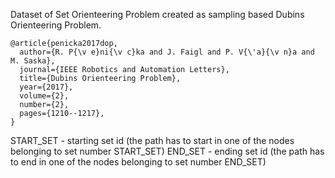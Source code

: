 Dataset of Set Orienteering Problem created as sampling based Dubins Orienteering Problem.

```
@article{penicka2017dop,
  author={R. P{\v e}ni{\v c}ka and J. Faigl and P. V{\'a}{\v n}a and M. Saska},
  journal={IEEE Robotics and Automation Letters},
  title={Dubins Orienteering Problem},
  year={2017},
  volume={2},
  number={2},
  pages={1210--1217},
}
```

START_SET - starting set id (the path has to start in one of the nodes belonging to set number START_SET) 
END_SET   - ending set id (the path has to end in one of the nodes belonging to set number END_SET) 